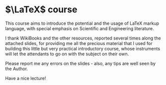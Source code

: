 # $\LaTeX$ course

This course aims to introduce the potential and the usage of LaTeX markup language, with special emphasis on Scientific and Engineering literature.

I thank WikiBooks and the other resources, reported several times along the attached slides, for providing me all the precious material that I used for building this little but very practical introductory course, whose instruments will let the attendants to go on with the subject on their own.

Please report me any errors on the slides - also, any tips are well seen by the Author.

Have a nice lecture!

